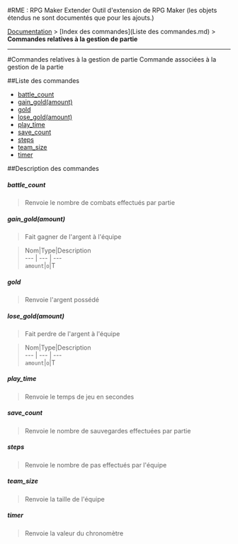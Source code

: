 #RME : RPG Maker Extender
Outil d'extension de RPG Maker (les objets étendus ne sont documentés que pour les ajouts.)

[Documentation](README.md) > [Index des commandes](Liste des commandes.md) > **Commandes relatives à la gestion de partie**  
- - -  
#Commandes relatives à la gestion de partie
Commande associées à la gestion de la partie

##Liste des commandes
*    [battle_count](#battle_count)
*    [gain_gold(amount)](#gain_goldamount)
*    [gold](#gold)
*    [lose_gold(amount)](#lose_goldamount)
*    [play_time](#play_time)
*    [save_count](#save_count)
*    [steps](#steps)
*    [team_size](#team_size)
*    [timer](#timer)


##Description des commandes
##### battle_count

> Renvoie le nombre de combats effectués par partie

  
> 

##### gain_gold(amount)

> Fait gagner de l'argent à l'équipe

  
> Nom|Type|Description  
--- | --- | ---  
`amount`|`o`|T  


##### gold

> Renvoie l'argent possédé

  
> 

##### lose_gold(amount)

> Fait perdre de l'argent à l'équipe

  
> Nom|Type|Description  
--- | --- | ---  
`amount`|`o`|T  


##### play_time

> Renvoie le temps de jeu en secondes

  
> 

##### save_count

> Renvoie le nombre de sauvegardes effectuées par partie

  
> 

##### steps

> Renvoie le nombre de pas effectués par l'équipe

  
> 

##### team_size

> Renvoie la taille de l'équipe

  
> 

##### timer

> Renvoie la valeur du chronomètre

  
> 

